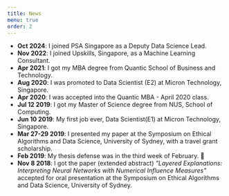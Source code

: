 ```yaml
---
title: News
menu: true
order: 2
---
```


<ul>
    <li><strong>Oct 2024</strong>: I joined PSA Singapore as a Deputy Data Science Lead. </li>
    <li><strong>Nov 2022</strong>: I joined Upskills, Singapore, as a Machine Learning Consultant. </li>
    <li><strong>Apr 2021</strong>: I got my MBA degree from Quantic School of Business and Technology. </li>
    <li><strong>Aug 2020</strong>: I was promoted to Data Scientist (E2) at Micron Technology, Singapore. </li>
    <li><strong>Apr 2020</strong>: I was accepted into the Quantic MBA - April 2020 class. </li>
    <li><strong>Jul 12 2019</strong>: I got my Master of Science degree from NUS, School of Computing. </li>
    <li><strong>Jun 10 2019</strong>: My first job ever, Data Scientist(E1) at Micron Technology, Singapore. </li>
    <li><strong>Mar 27-29 2019</strong>: I presented my paper at the Symposium on Ethical Algorithms and Data Science, University of Sydney, with a travel grant scholarship.</li>
    <li><strong>Feb 2019</strong>: My thesis defense was in the third week of February. 🤞 </li>
    <li><strong>Nov 8 2018</strong>: I got the paper (extended abstract) <em>"Layered Explanations: Interpreting Neural Networks with Numerical Influence Measures"</em> accepted for oral presentation at the Symposium on Ethical Algorithms and Data Science, University of Sydney.</li>
</ul>
